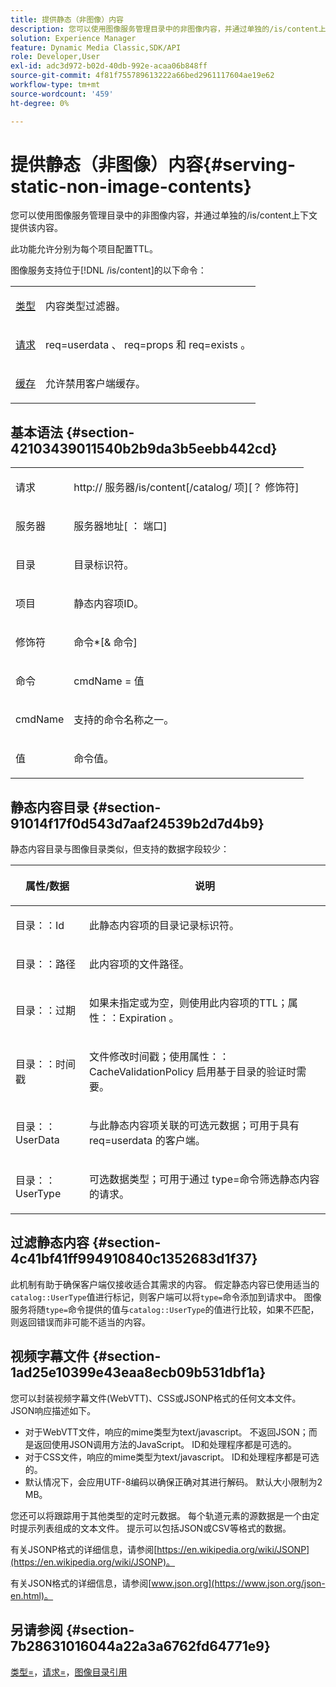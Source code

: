 ```yaml
---
title: 提供静态（非图像）内容
description: 您可以使用图像服务管理目录中的非图像内容，并通过单独的/is/content上下文提供该内容。
solution: Experience Manager
feature: Dynamic Media Classic,SDK/API
role: Developer,User
exl-id: adc3d972-b02d-40db-992e-acaa06b848ff
source-git-commit: 4f81f755789613222a66bed2961117604ae19e62
workflow-type: tm+mt
source-wordcount: '459'
ht-degree: 0%

---
```


# 提供静态（非图像）内容{#serving-static-non-image-contents}

您可以使用图像服务管理目录中的非图像内容，并通过单独的/is/content上下文提供该内容。

此功能允许分别为每个项目配置TTL。

图像服务支持位于[!DNL /is/content]的以下命令：

<table id="simpletable_8A3AB1D1D20F4B6CBE86767E94735980"> 
 <tr class="strow"> 
  <td class="stentry"> <p> <a href="../../is-api/http-ref/image-serving-api-ref/c-http-protocol-reference/c-command-reference/r-type.md#reference-89094fd1c50c444eb082cd266769cccb" format="dita" scope="local">类型</a> </p> </td> 
  <td class="stentry"> <p>内容类型过滤器。 </p> </td> 
 </tr> 
 <tr class="strow"> 
  <td class="stentry"> <p> <a href="../../is-api/http-ref/image-serving-api-ref/c-http-protocol-reference/c-command-reference/r-req/r-req.md#reference-907cdb4a97034db7ad94695f25552e76" format="dita" scope="local">请求</a> </p> </td> 
  <td class="stentry"> <p> <span class="codeph"> req=userdata </span>、<span class="codeph"> req=props </span>和<span class="codeph"> req=exists </span>。 </p> </td> 
 </tr> 
 <tr class="strow"> 
  <td class="stentry"> <p> <a href="../../is-api/http-ref/image-serving-api-ref/c-http-protocol-reference/c-command-reference/r-is-http-cache.md#reference-168189bee4ce4d1189d427891f22be2e" format="dita" scope="local">缓存</a> </p> </td> 
  <td class="stentry"> <p>允许禁用客户端缓存。 </p> </td> 
 </tr> 
</table>

## 基本语法 {#section-42103439011540b2b9da3b5eebb442cd}

<table id="simpletable_2F039A5BFA2C4E22B014F42ECBCDA0A2"> 
 <tr class="strow"> 
  <td class="stentry"> <p> <span class="codeph"> <span class="varname">请求</span> </span> </p> </td> 
  <td class="stentry"> <p> <span class="codeph"> <span class="filepath"> http:// <span class="varname">服务器</span>/is/content[/catalog/ <span class="varname">项</span>][？ <span class="varname">修饰符</span>] </span> </span> </p> </td> 
 </tr> 
 <tr class="strow"> 
  <td class="stentry"> <p> <span class="codeph"> <span class="varname">服务器</span> </span> </p> </td> 
  <td class="stentry"> <p> <span class="codeph"> <span class="varname">服务器地址</span>[ ： <span class="varname">端口</span>] </span> </p> </td> 
 </tr> 
 <tr class="strow"> 
  <td class="stentry"> <p> <span class="codeph"> <span class="varname">目录</span> </span> </p> </td> 
  <td class="stentry"> <p>目录标识符。 </p> </td> 
 </tr> 
 <tr class="strow"> 
  <td class="stentry"> <p> <span class="codeph"> <span class="varname">项目</span> </span> </p> </td> 
  <td class="stentry"> <p>静态内容项ID。 </p> </td> 
 </tr> 
 <tr class="strow"> 
  <td class="stentry"> <p> <span class="codeph"> <span class="varname">修饰符</span> </span> </p> </td> 
  <td class="stentry"> <p> <span class="codeph"> <span class="varname">命令</span>*[&amp; <span class="varname">命令</span>] </span> </p> </td> 
 </tr> 
 <tr class="strow"> 
  <td class="stentry"> <p> <span class="codeph"> <span class="varname">命令</span> </span> </p> </td> 
  <td class="stentry"> <p> <span class="codeph"> <span class="varname"> cmdName </span>= <span class="varname">值</span> </span> </p> </td> 
 </tr> 
 <tr class="strow"> 
  <td class="stentry"> <p> <span class="codeph"> <span class="varname"> cmdName </span> </span> </p> </td> 
  <td class="stentry"> <p>支持的命令名称之一。 </p> </td> 
 </tr> 
 <tr class="strow"> 
  <td class="stentry"> <p> <span class="codeph"> <span class="varname">值</span> </span> </p> </td> 
  <td class="stentry"> <p>命令值。 </p> </td> 
 </tr> 
</table>

## 静态内容目录 {#section-91014f17f0d543d7aaf24539b2d7d4b9}

静态内容目录与图像目录类似，但支持的数据字段较少：

<table id="table_71A565DF5EC94913AD35CB13B0C7A27D"> 
 <thead> 
  <tr> 
   <th colname="col1" class="entry"> <p>属性/数据 </p> </th> 
   <th colname="col2" class="entry"> <p>说明 </p> </th> 
  </tr> 
 </thead>
 <tbody> 
  <tr> 
   <td colname="col1"> <p> <span class="codeph">目录：：Id </span> </p> </td> 
   <td colname="col2"> <p>此静态内容项的目录记录标识符。 </p> </td> 
  </tr> 
  <tr> 
   <td colname="col1"> <p> <span class="codeph">目录：：路径</span> </p> </td> 
   <td colname="col2"> <p>此内容项的文件路径。 </p> </td> 
  </tr> 
  <tr> 
   <td colname="col1"> <p> <span class="codeph">目录：：过期</span> </p> </td> 
   <td colname="col2"> <p>如果未指定或为空，则使用此内容项的TTL；<span class="codeph">属性：：Expiration </span>。 </p> </td> 
  </tr> 
  <tr> 
   <td colname="col1"> <p> <span class="codeph">目录：：时间戳</span> </p> </td> 
   <td colname="col2"> <p>文件修改时间戳；使用<span class="codeph">属性：：CacheValidationPolicy </span>启用基于目录的验证时需要。 </p> </td> 
  </tr> 
  <tr> 
   <td colname="col1"> <p> <span class="codeph">目录：：UserData </span> </p> </td> 
   <td colname="col2"> <p>与此静态内容项关联的可选元数据；可用于具有<span class="codeph"> req=userdata </span>的客户端。 </p> </td> 
  </tr> 
  <tr> 
   <td colname="col1"> <p> <span class="codeph">目录：：UserType </span> </p> </td> 
   <td colname="col2"> <p>可选数据类型；可用于通过<span class="codeph"> type=命令</span>筛选静态内容的请求。 </p> </td> 
  </tr> 
 </tbody> 
</table>

## 过滤静态内容 {#section-4c41bf41ff994910840c1352683d1f37}

此机制有助于确保客户端仅接收适合其需求的内容。 假定静态内容已使用适当的`catalog::UserType`值进行标记，则客户端可以将`type=`命令添加到请求中。 图像服务将随`type=`命令提供的值与`catalog::UserType`的值进行比较，如果不匹配，则返回错误而非可能不适当的内容。

## 视频字幕文件 {#section-1ad25e10399e43eaa8ecb09b531dbf1a}

您可以封装视频字幕文件(WebVTT)、CSS或JSONP格式的任何文本文件。 JSON响应描述如下。

* 对于WebVTT文件，响应的mime类型为text/javascript。 不返回JSON；而是返回使用JSON调用方法的JavaScript。 ID和处理程序都是可选的。
* 对于CSS文件，响应的mime类型为text/javascript。 ID和处理程序都是可选的。
* 默认情况下，会应用UTF-8编码以确保正确对其进行解码。 默认大小限制为2 MB。

您还可以将跟踪用于其他类型的定时元数据。 每个轨道元素的源数据是一个由定时提示列表组成的文本文件。 提示可以包括JSON或CSV等格式的数据。

有关JSONP格式的详细信息，请参阅[https://en.wikipedia.org/wiki/JSONP](https://en.wikipedia.org/wiki/JSONP)。

有关JSON格式的详细信息，请参阅[www.json.org](https://www.json.org/json-en.html)。

## 另请参阅 {#section-7b28631016044a22a3a6762fd64771e9}

[类型=](../../is-api/http-ref/image-serving-api-ref/c-http-protocol-reference/c-command-reference/r-type.md#reference-89094fd1c50c444eb082cd266769cccb)，[请求=](../../is-api/http-ref/image-serving-api-ref/c-http-protocol-reference/c-command-reference/r-req/r-req.md#reference-907cdb4a97034db7ad94695f25552e76)，[图像目录引用](../../is-api/image-serving-api-ref/c-image-catalog-reference/c-image-catalog-reference.md#concept-e23d45ea3abe43119d5144e01c14b0b5)
